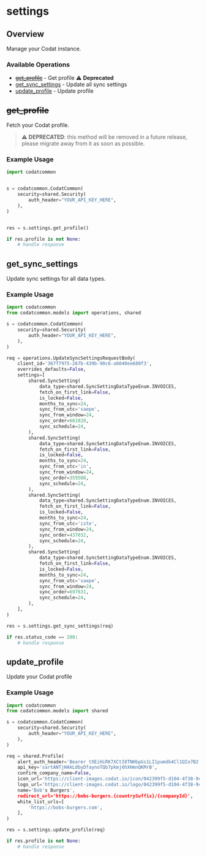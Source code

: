 # settings

## Overview

Manage your Codat instance.

### Available Operations

* [~~get_profile~~](#get_profile) - Get profile :warning: **Deprecated**
* [get_sync_settings](#get_sync_settings) - Update all sync settings
* [update_profile](#update_profile) - Update profile

## ~~get_profile~~

Fetch your Codat profile.

> :warning: **DEPRECATED**: this method will be removed in a future release, please migrate away from it as soon as possible.

### Example Usage

```python
import codatcommon


s = codatcommon.CodatCommon(
    security=shared.Security(
        auth_header="YOUR_API_KEY_HERE",
    ),
)


res = s.settings.get_profile()

if res.profile is not None:
    # handle response
```

## get_sync_settings

Update sync settings for all data types.

### Example Usage

```python
import codatcommon
from codatcommon.models import operations, shared

s = codatcommon.CodatCommon(
    security=shared.Security(
        auth_header="YOUR_API_KEY_HERE",
    ),
)

req = operations.UpdateSyncSettingsRequestBody(
    client_id='367f7975-267b-439b-90c6-a6040ee680f3',
    overrides_defaults=False,
    settings=[
        shared.SyncSetting(
            data_type=shared.SyncSettingDataTypeEnum.INVOICES,
            fetch_on_first_link=False,
            is_locked=False,
            months_to_sync=24,
            sync_from_utc='saepe',
            sync_from_window=24,
            sync_order=681820,
            sync_schedule=24,
        ),
        shared.SyncSetting(
            data_type=shared.SyncSettingDataTypeEnum.INVOICES,
            fetch_on_first_link=False,
            is_locked=False,
            months_to_sync=24,
            sync_from_utc='in',
            sync_from_window=24,
            sync_order=359508,
            sync_schedule=24,
        ),
        shared.SyncSetting(
            data_type=shared.SyncSettingDataTypeEnum.INVOICES,
            fetch_on_first_link=False,
            is_locked=False,
            months_to_sync=24,
            sync_from_utc='iste',
            sync_from_window=24,
            sync_order=437032,
            sync_schedule=24,
        ),
        shared.SyncSetting(
            data_type=shared.SyncSettingDataTypeEnum.INVOICES,
            fetch_on_first_link=False,
            is_locked=False,
            months_to_sync=24,
            sync_from_utc='saepe',
            sync_from_window=24,
            sync_order=697631,
            sync_schedule=24,
        ),
    ],
)

res = s.settings.get_sync_settings(req)

if res.status_code == 200:
    # handle response
```

## update_profile

Update your Codat profile

### Example Usage

```python
import codatcommon
from codatcommon.models import shared

s = codatcommon.CodatCommon(
    security=shared.Security(
        auth_header="YOUR_API_KEY_HERE",
    ),
)

req = shared.Profile(
    alert_auth_header='Bearer tXEiHiRK7XCtI8TNHbpGs1LI1pumdb4Cl1QIo7B2',
    api_key='sartANTjHAkLdbyDfaynoTQb7pkmj6hXHmnQKMrB',
    confirm_company_name=False,
    icon_url='https://client-images.codat.io/icon/042399f5-d104-4f38-9ce8-cac3524f4e88_3f5623af-d992-4c22-bc08-e58c520a8526.ico',
    logo_url='https://client-images.codat.io/logo/042399f5-d104-4f38-9ce8-cac3524f4e88_5806cb1f-7342-4c0e-a0a8-99bfbc47b0ff.png',
    name='Bob's Burgers',
    redirect_url='https://bobs-burgers.{countrySuffix}/{companyId}',
    white_list_urls=[
        'https://bobs-burgers.com',
    ],
)

res = s.settings.update_profile(req)

if res.profile is not None:
    # handle response
```
